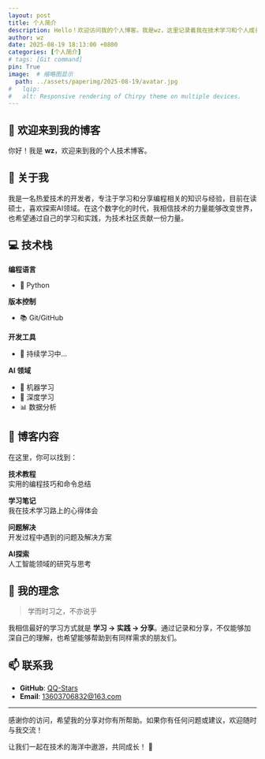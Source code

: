 ```yaml
---
layout: post
title: 个人简介
description: Hello！欢迎访问我的个人博客。我是wz，这里记录着我在技术学习和个人成长路上的所思所得。
author: wz
date: 2025-08-19 18:13:00 +0800
categories: [个人简介]
# tags: [Git command]
pin: True
image:  # 缩略图显示
  path: ../assets/paperimg/2025-08-19/avatar.jpg
#   lqip: 
#   alt: Responsive rendering of Chirpy theme on multiple devices.
---
```


## 👋 欢迎来到我的博客

你好！我是 **wz**，欢迎来到我的个人技术博客。

## 🚀 关于我

我是一名热爱技术的开发者，专注于学习和分享编程相关的知识与经验，目前在读硕士，喜欢探索AI领域。在这个数字化的时代，我相信技术的力量能够改变世界，也希望通过自己的学习和实践，为技术社区贡献一份力量。

## 💻 技术栈

**编程语言**
- 🐍 Python

**版本控制**  
- 📚 Git/GitHub

**开发工具**
- 🔧 持续学习中...

**AI 领域**
- 🧠 机器学习
- 🔬 深度学习  
- 📊 数据分析

## 📝 博客内容

在这里，你可以找到：

**技术教程**  
实用的编程技巧和命令总结

**学习笔记**  
我在技术学习路上的心得体会

**问题解决**  
开发过程中遇到的问题及解决方案

**AI探索**  
人工智能领域的研究与思考

## 💭 我的理念

> 学而时习之，不亦说乎

我相信最好的学习方式就是 **学习 → 实践 → 分享**。通过记录和分享，不仅能够加深自己的理解，也希望能够帮助到有同样需求的朋友们。

## 📫 联系我

- **GitHub**: [QQ-Stars](https://github.com/QQ-Stars)
- **Email**: 13603706832@163.com

---

感谢你的访问，希望我的分享对你有所帮助。如果你有任何问题或建议，欢迎随时与我交流！

让我们一起在技术的海洋中遨游，共同成长！ 🚀


